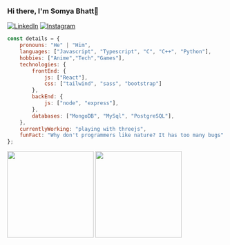 ### Hi there, I'm Somya Bhatt👋
<p align="left">
<a href="https://www.linkedin.com/in/sbcu1/"><img alt="LinkedIn" src="https://img.shields.io/badge/LinkedIn-Somya%20Bhatt-blue?style=flat-square&logo=linkedin"></a>
<a href="https://www.instagram.com/ig.sbhatt/"><img alt="Instagram" src="https://img.shields.io/badge/Instagram-ig.sbhatt-blue?style=flat-square&logo=instagram"></a>



```javascript
const details = {
    pronouns: "He" | "Him",
    languages: ["Javascript", "Typescript", "C", "C++", "Python"],
    hobbies: ["Anime","Tech","Games"],
    technologies: {
        frontEnd: {
            js: ["React"],
            css: ["tailwind", "sass", "bootstrap"]
        },
        backEnd: {
            js: ["node", "express"],
        },
        databases: ["MongoDB", "MySql", "PostgreSQL"],
    },
    currentlyWorking: "playing with threejs",
    funFact: "Why don't programmers like nature? It has too many bugs"
};
```

  <img height=200 align="center" src="https://github-readme-stats.vercel.app/api?username=somyabhattcu1&show_icons=true&theme=dark" />
  <img height=200 align="center" src="https://github-readme-stats.vercel.app/api/top-langs/?username=somyabhattcu1&layout=compact&theme=dark" />





